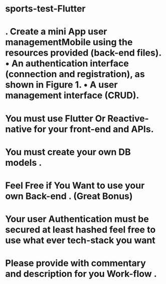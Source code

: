 # sports-test-Flutter
# . Create a mini App user managementMobile using the resources provided (back-end files). • An authentication interface (connection and registration), as shown in Figure 1. • A user management interface (CRUD). 


# You must use Flutter Or Reactive-native for your front-end and APIs. 
# You must create your own DB models .
 # Feel Free if You Want to use your own Back-end . (Great Bonus)

# Your user Authentication must be secured at least hashed feel free to use what ever tech-stack you want 
# Please provide with commentary and description for you Work-flow .



